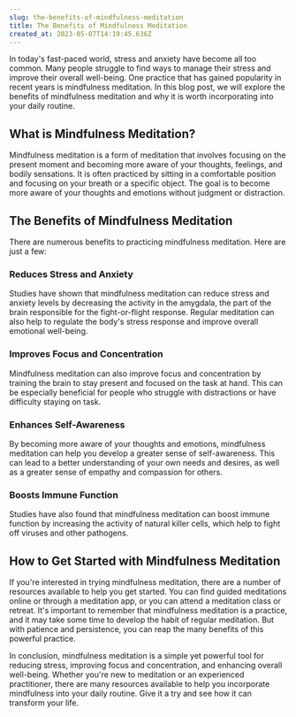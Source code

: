 ```yaml
---
slug: the-benefits-of-mindfulness-meditation
title: The Benefits of Mindfulness Meditation
created_at: 2023-05-07T14:19:45.636Z
---
```


In today's fast-paced world, stress and anxiety have become all too common. Many people struggle to find ways to manage their stress and improve their overall well-being. One practice that has gained popularity in recent years is mindfulness meditation. In this blog post, we will explore the benefits of mindfulness meditation and why it is worth incorporating into your daily routine.

## What is Mindfulness Meditation?

Mindfulness meditation is a form of meditation that involves focusing on the present moment and becoming more aware of your thoughts, feelings, and bodily sensations. It is often practiced by sitting in a comfortable position and focusing on your breath or a specific object. The goal is to become more aware of your thoughts and emotions without judgment or distraction.

## The Benefits of Mindfulness Meditation

There are numerous benefits to practicing mindfulness meditation. Here are just a few:

### Reduces Stress and Anxiety

Studies have shown that mindfulness meditation can reduce stress and anxiety levels by decreasing the activity in the amygdala, the part of the brain responsible for the fight-or-flight response. Regular meditation can also help to regulate the body's stress response and improve overall emotional well-being.

### Improves Focus and Concentration

Mindfulness meditation can also improve focus and concentration by training the brain to stay present and focused on the task at hand. This can be especially beneficial for people who struggle with distractions or have difficulty staying on task.

### Enhances Self-Awareness

By becoming more aware of your thoughts and emotions, mindfulness meditation can help you develop a greater sense of self-awareness. This can lead to a better understanding of your own needs and desires, as well as a greater sense of empathy and compassion for others.

### Boosts Immune Function

Studies have also found that mindfulness meditation can boost immune function by increasing the activity of natural killer cells, which help to fight off viruses and other pathogens.

## How to Get Started with Mindfulness Meditation

If you're interested in trying mindfulness meditation, there are a number of resources available to help you get started. You can find guided meditations online or through a meditation app, or you can attend a meditation class or retreat. It's important to remember that mindfulness meditation is a practice, and it may take some time to develop the habit of regular meditation. But with patience and persistence, you can reap the many benefits of this powerful practice.

In conclusion, mindfulness meditation is a simple yet powerful tool for reducing stress, improving focus and concentration, and enhancing overall well-being. Whether you're new to meditation or an experienced practitioner, there are many resources available to help you incorporate mindfulness into your daily routine. Give it a try and see how it can transform your life.